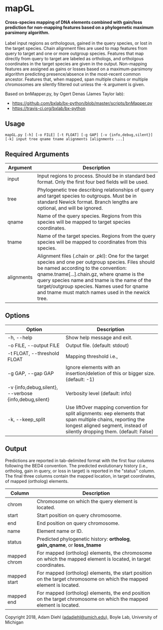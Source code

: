 # mapGL
#### Cross-species mapping of DNA elements combined with gain/loss prediction for non-mapping features based on a phylogenetic maximum parsimony algorithm.

Label input regions as orthologous, gained in the query species, or lost in
the target species. Chain alignment files are used to map features from query
to target and one or more outgroup species. Features that map directly from
query to target are labeled as orthologs, and ortholgous coordinates in the
target species are given in the output. Non-mapping features are assigned as
gains or losses based on a maximum-parsimony algorithm predicting
presence/absence in the most-recent common ancestor. Features that, when
mapped, span multiple chains or multiple chromosomes are silently filtered out
unless the -k argument is given.

Based on bnMapper.py, by Ogert Denas (James Taylor lab):
  * https://github.com/bxlab/bx-python/blob/master/scripts/bnMapper.py
  * https://travis-ci.org/bxlab/bx-python


## Usage

```mapGL.py [-h] [-o FILE] [-t FLOAT] [-g GAP] [-v {info,debug,silent}] [-k] input tree qname tname alignments [alignments ...] ```

## Required Arguments

  | Argument | Description |
  |---|---|
  | input | Input regions to process. Should be in standard bed format. Only the first four bed fields will be used. |
  | tree | Phylogenetic tree describing relationships of query and target species to outgroups. Must be in standard Newick format. Branch lengths are optional, and will be ignored. |
  | qname | Name of the query species. Regions from this species will be mapped to target species coordinates. |
  | tname | Name of the target species. Regions from the query species will be mapped to coordinates from this species. |
  | alignments | Alignment files (.chain or .pkl): One for the target species and one per outgroup species. Files should be named according to the convention: qname.tname[...].chain.gz, where qname is the query species name and tname is the name of the target/outgroup species. Names used for qname and tname must match names used in the newick tree. |

## Options

  | Option | Description |
  |---|---|
  | -h, --help | Show help message and exit. |
  | -o FILE, --output FILE | Output file. (default: stdout) |
  | -t FLOAT, --threshold FLOAT | Mapping threshold i.e., |elem| * threshold <= |mapped_elem| (default: 0.0) |
  | -g GAP, --gap GAP | Ignore elements with an insertion/deletion of this or bigger size. (default: -1) |
  | -v {info,debug,silent}, --verbose {info,debug,silent} | Verbosity level (default: info) |
  | -k, --keep_split | Use liftOver mapping convention for split alignments: eep elements that span multiple chains, reporting the longest aligned segment, instead of silently dropping them. (default: False) |

## Output

Predictions are reported in tab-delimited format with the first four columns following the BED4 convention. The predicted evolutionary history (i.e., ortholog, gain in query, or loss in target) is reported in the "status" column. The final three columns contain the mapped location, in target coordinates, of mapped (ortholog) elements.

| Column | Description |
|---|---|
| chrom | Chromosome on which the query element is located. |
| start | Start position on query chromosome. |
| end | End position on query chromosome. |
| name | Element name or ID. |
| status | Predicted phylogenetic history: __ortholog__, __gain_qname__, or __loss_tname__ |
| mapped chrom | For mapped (ortholog) elements, the chromosome on which the mapped element is located, in target coordinates. |
| mapped start | For mapped (ortholog) elements, the start position on the target chromosome on which the mapped element is located. |
| mapped end | For mapped (ortholog) elements, the end position on the target chromosome on which the mapped element is located. |

Copyright 2018, Adam Diehl (adadiehl@umich.edu), Boyle Lab, University of Michigan

